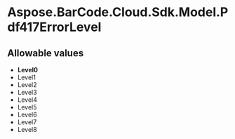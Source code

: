 # Aspose.BarCode.Cloud.Sdk.Model.Pdf417ErrorLevel

## Allowable values

* **Level0**
* Level1
* Level2
* Level3
* Level4
* Level5
* Level6
* Level7
* Level8
